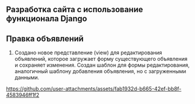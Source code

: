 ## Разработка сайта с использование функционала Django

## Правка объявлений

1. Создано новое представление (view) для редактирования объявлений, которое загружает форму существующего объявления и сохраняет изменения. 
   Создан шаблон для формы редактирования, аналогичный шаблону добавления объявления, но с загруженными данными.
   


https://github.com/user-attachments/assets/fab1932d-b665-42ef-bb8f-4583946ff1f2

